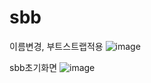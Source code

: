 #  sbb
이름변경, 부트스트랩적용
![image](https://github.com/user-attachments/assets/181b8ab6-91ce-464c-94bf-524c460097a7)

sbb초기화면
![image](https://github.com/user-attachments/assets/f2346025-1328-4b4a-b34e-2127f58bb921)
